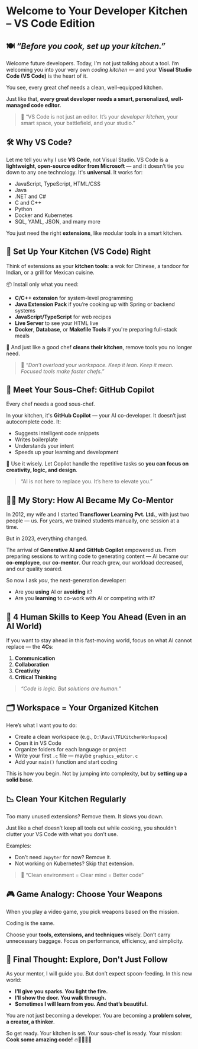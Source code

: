 
#  Welcome to Your Developer Kitchen – VS Code Edition

## 🍽️ *“Before you cook, set up your kitchen.”*

Welcome future developers. Today, I’m not just talking about a tool. I’m welcoming you into your very own *coding kitchen* — and your **Visual Studio Code (VS Code)** is the heart of it.

You see, every great chef needs a clean, well-equipped kitchen.

Just like that, **every great developer needs a smart, personalized, well-managed code editor.**

> 💬 “VS Code is not just an editor. It’s your *developer kitchen*, your smart space, your battlefield, and your studio.”

## 🛠️ **Why VS Code?**

Let me tell you why I use **VS Code**, not Visual Studio. VS Code is a **lightweight, open-source editor from Microsoft** — and it doesn’t tie you down to any one technology. It's **universal**. It works for:

* JavaScript, TypeScript, HTML/CSS
* Java
* .NET and C#
* C and C++
* Python
* Docker and Kubernetes
* SQL, YAML, JSON, and many more

You just need the right **extensions**, like modular tools in a smart kitchen.

## 🍳 **Set Up Your Kitchen (VS Code) Right**

Think of extensions as your **kitchen tools**: a wok for Chinese, a tandoor for Indian, or a grill for Mexican cuisine.

📦 Install only what you need:

* **C/C++ extension** for system-level programming
* **Java Extension Pack** if you’re cooking up with Spring or backend systems
* **JavaScript/TypeScript** for web recipes
* **Live Server** to see your HTML live
* **Docker**, **Database**, or **Makefile Tools** if you're preparing full-stack meals

🧼 And just like a good chef **cleans their kitchen**, remove tools you no longer need.

> 🎯 *“Don’t overload your workspace. Keep it lean. Keep it mean. Focused tools make faster chefs.”*


## 🤖 **Meet Your Sous-Chef: GitHub Copilot**

Every chef needs a good sous-chef.

In your kitchen, it's **GitHub Copilot** — your AI co-developer. It doesn’t just autocomplete code. It:

* Suggests intelligent code snippets
* Writes boilerplate
* Understands your intent
* Speeds up your learning and development

🧠 Use it wisely. Let Copilot handle the repetitive tasks so **you can focus on creativity, logic, and design**.

> “AI is not here to replace you. It’s here to elevate you.”


## 👩‍🍳 **My Story: How AI Became My Co-Mentor**

In 2012, my wife and I started **Transflower Learning Pvt. Ltd.**, with just two people — us. For years, we trained students manually, one session at a time.

But in 2023, everything changed.

The arrival of **Generative AI and GitHub Copilot** empowered us. From preparing sessions to writing code to generating content — AI became our **co-employee**, our **co-mentor**. Our reach grew, our workload decreased, and our quality soared.

So now I ask *you*, the next-generation developer:

* Are you **using** AI or **avoiding** it?
* Are you **learning** to co-work with AI or competing with it?


## 🧠 **4 Human Skills to Keep You Ahead (Even in an AI World)**

If you want to stay ahead in this fast-moving world, focus on what AI cannot replace — the **4Cs**:

1. **Communication**
2. **Collaboration**
3. **Creativity**
4. **Critical Thinking**

> *“Code is logic. But solutions are human.”*


## 🗂️ **Workspace = Your Organized Kitchen**

Here’s what I want you to do:

* Create a clean workspace (e.g., `D:\Ravi\TFLKitchenWorkspace`)
* Open it in VS Code
* Organize folders for each language or project
* Write your first `.c` file — maybe `graphics_editor.c`
* Add your `main()` function and start coding

This is how you begin. Not by jumping into complexity, but by **setting up a solid base**.

## 📉 Clean Your Kitchen Regularly

Too many unused extensions? Remove them. It slows you down.

Just like a chef doesn’t keep all tools out while cooking, you shouldn’t clutter your VS Code with what you don’t use.

Examples:

* Don’t need `Jupyter` for now? Remove it.
* Not working on Kubernetes? Skip that extension.

> 🎯 “Clean environment = Clear mind = Better code”


## 🎮 **Game Analogy**: Choose Your Weapons

When you play a video game, you pick weapons based on the mission.

Coding is the same.

Choose your **tools, extensions, and techniques** wisely. Don’t carry unnecessary baggage. Focus on performance, efficiency, and simplicity.


## 🚀 Final Thought: Explore, Don't Just Follow

As your mentor, I will guide you. But don’t expect spoon-feeding. In this new world:

* **I’ll give you sparks. You light the fire.**
* **I’ll show the door. You walk through.**
* **Sometimes I will learn from you. And that’s beautiful.**

You are not just becoming a developer. You are becoming a **problem solver, a creator, a thinker**.

So get ready.
Your kitchen is set.
Your sous-chef is ready.
Your mission: **Cook some amazing code!** 🔥👨‍🍳👩‍🍳


